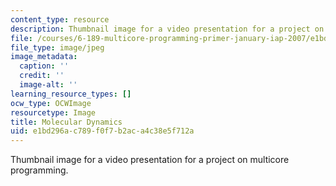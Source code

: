 ```yaml
---
content_type: resource
description: Thumbnail image for a video presentation for a project on multicore programming.
file: /courses/6-189-multicore-programming-primer-january-iap-2007/e1bd296ac789f0f7b2aca4c38e5f712a_p7.jpg
file_type: image/jpeg
image_metadata:
  caption: ''
  credit: ''
  image-alt: ''
learning_resource_types: []
ocw_type: OCWImage
resourcetype: Image
title: Molecular Dynamics
uid: e1bd296a-c789-f0f7-b2ac-a4c38e5f712a
---
```

Thumbnail image for a video presentation for a project on multicore programming.